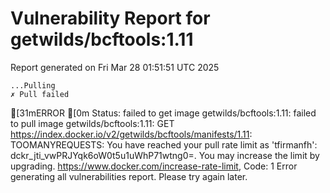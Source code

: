 # Vulnerability Report for getwilds/bcftools:1.11

Report generated on Fri Mar 28 01:51:51 UTC 2025

    ...Pulling
    ✗ Pull failed
[31mERROR  [0m Status: failed to get image getwilds/bcftools:1.11: failed to pull image getwilds/bcftools:1.11: GET https://index.docker.io/v2/getwilds/bcftools/manifests/1.11: TOOMANYREQUESTS: You have reached your pull rate limit as 'tfirmanfh': dckr_jti_vwPRJYqk6oW0t5u1uWhP71wtng0=. You may increase the limit by upgrading. https://www.docker.com/increase-rate-limit, Code: 1 
Error generating all vulnerabilities report. Please try again later.
